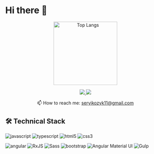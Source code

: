 # Hi there 👋

<p align='center'>
  <a href="https://github.com/KoziukSerhiy/github-readme-stats">
    <img alt="Top Langs" src="https://github-readme-stats.vercel.app/api/top-langs/?username=KoziukSerhiy&layout=compact" height="200px" />
  </a>
</p>

<p align='center'>
  
</p>

<p align='center'>
  <a href="https://www.linkedin.com/in/serhiy-koziuk/">
    <img src="https://img.shields.io/badge/linkedin-%230077B5.svg?&style=for-the-badge&logo=linkedin&logoColor=white"/>
  </a>

  <a href="https://join.skype.com/invite/kQoVt0l47ga9">
    <img src="https://img.shields.io/badge/Skype-00AFF0?style=for-the-badge&logo=skype&logoColor=white"/>
  </a>
</p>

<p align='center'>
   📫 How to reach me: <a href='mailto:seryjkozyk11@gmail.com'>seryjkozyk11@gmail.com</a>
</p>

<h2 align="left">🛠 Technical Stack</h2>
<p >
  <img alt="javascript" src="https://img.shields.io/badge/JavaScript-e8d44d?style=for-the-badge&logo=javascript&logoColor=000" />
  <img alt="typescript" src="https://img.shields.io/badge/TypeScript-0076c6?style=for-the-badge&logo=typescript&logoColor=fff" />
  <img alt="html5" src="https://img.shields.io/badge/HTML5-E34F26?style=for-the-badge&logo=html5&logoColor=white" />
  <img alt="css3" src="https://img.shields.io/badge/CSS3-2862e9?style=for-the-badge&logo=css3&logoColor=white" />
</p>

<p>
  <img alt="angular" src="https://img.shields.io/badge/Angular-d6002f?style=for-the-badge&logo=angular&logoColor=fff" />

  <img alt="RxJS" src="https://img.shields.io/badge/RxJS-B7178C?style=for-the-badge&logo=reactivex&logoColor=fff" />
  
  <img alt="Sass" src="https://img.shields.io/badge/Scss-CC6699?style=for-the-badge&logo=sass&logoColor=white" />

  <img alt="bootstrap" src="https://img.shields.io/badge/bootstrap-7952B3?style=for-the-badge&logo=bootstrap&logoColor=fff" />
  <img alt="Angular Material UI" src="https://img.shields.io/badge/Angular_Material_UI-757575?style=for-the-badge&logo=materialdesign&logoColor=fff">

  <img alt="Gulp" src="https://img.shields.io/badge/Gulp-cc4845?style=for-the-badge&logo=gulp&logoColor=fff" />
</p>


